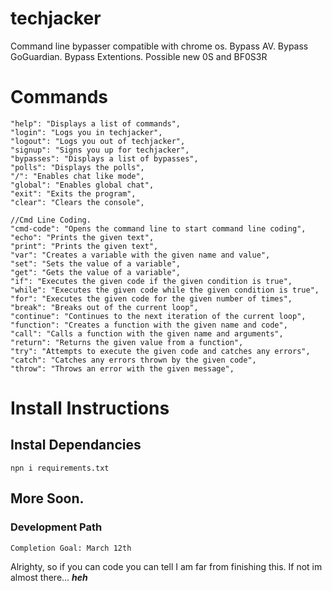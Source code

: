 # techjacker
Command line bypasser compatible with chrome os. Bypass AV. Bypass GoGuardian. Bypass Extentions. Possible new 0S and BF0S3R


# Commands
```
"help": "Displays a list of commands",
"login": "Logs you in techjacker",
"logout": "Logs you out of techjacker",
"signup": "Signs you up for techjacker",
"bypasses": "Displays a list of bypasses",
"polls": "Displays the polls",
"/": "Enables chat like mode",
"global": "Enables global chat",
"exit": "Exits the program",
"clear": "Clears the console",

//Cmd Line Coding.
"cmd-code": "Opens the command line to start command line coding",
"echo": "Prints the given text",
"print": "Prints the given text",
"var": "Creates a variable with the given name and value",
"set": "Sets the value of a variable",
"get": "Gets the value of a variable",
"if": "Executes the given code if the given condition is true",
"while": "Executes the given code while the given condition is true",
"for": "Executes the given code for the given number of times",
"break": "Breaks out of the current loop",
"continue": "Continues to the next iteration of the current loop",
"function": "Creates a function with the given name and code",
"call": "Calls a function with the given name and arguments",
"return": "Returns the given value from a function",
"try": "Attempts to execute the given code and catches any errors",
"catch": "Catches any errors thrown by the given code",
"throw": "Throws an error with the given message",
```
# Install Instructions

## Instal Dependancies
```npn i requirements.txt```
## More Soon.

### Development Path
```
Completion Goal: March 12th
```
Alrighty, so if you can code you can tell I am far from finishing this. If not im almost there... ***heh***
